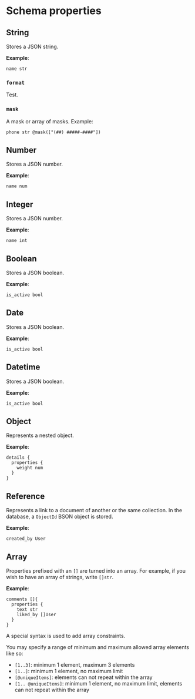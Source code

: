 # Schema properties

## String

Stores a JSON string.

**Example**:

```aeria-properties
name str
```

### `format`

Test.

### `mask`

A mask or array of masks. Example:

```aeria-properties
phone str @mask(["(##) #####-####"])
```


## Number

Stores a JSON number.

**Example**:

```aeria-properties
name num
```

## Integer

Stores a JSON number.

**Example**:

```aeria-properties
name int
```

## Boolean

Stores a JSON boolean.

**Example**:

```aeria-properties
is_active bool
```

## Date

Stores a JSON boolean.

**Example**:

```aeria-properties
is_active bool
```

## Datetime

Stores a JSON boolean.

**Example**:

```aeria-properties
is_active bool
```

## Object

Represents a nested object.

**Example**:

```aeria-properties
details {
  properties {
    weight num
  }
}
```

## Reference

Represents a link to a document of another or the same collection. In the database, a `ObjectId` BSON object is stored.

**Example**:

```aeria-properties
created_by User
```

## Array

Properties prefixed with an `[]` are turned into an array. For example, if you wish to have an array of strings, write `[]str`.

**Example**:

```aeria-properties
comments []{
  properties {
    text str
    liked_by []User
  }
}
```

A special syntax is used to add array constraints.

You may specify a range of minimum and maximum allowed array elements like so:

- `[1..3]`: minimum 1 element, maximum 3 elements
- `[1..]`: minimum 1 element, no maximum limit
- `[@uniqueItems]`: elements can not repeat within the array
- `[1.. @uniqueItems]`: minimum 1 element, no maximum limit, elements can not repeat within the array

<!-- ## `ObjectProperty` -->
<!---->
<!-- This type of property is used to create denormalized subschemas that will be validated on runtime. Unlike `RefProperty`, which is another way of storing data structures, it inserts the actual object instead of it's identifier, and doesn't require a collection. -->
<!---->
<!-- **Example:** -->
<!---->
<!-- ```aeria-properties [main.aeria] -->
<!-- error { -->
<!--   properties { -->
<!--     code str -->
<!--     message str -->
<!--   } -->
<!-- } -->
<!-- ``` -->
<!---->
<!-- ### `type` <Badge type="tip" text="'object'" /> -->
<!---->
<!-- Object properties are distinguished by the `type` property set to `'object'`. It can either specify a fixed data structure with `properties` or make a variable `Map<string, T>` with `additionalProperties`. -->
<!---->
<!-- ### `properties` <Badge type="tip" text="Record<string, Property>" /> -->
<!---->
<!---->
<!-- ## `StringProperty` -->
<!---->
<!-- **Example:** -->
<!---->
<!-- ```aeria-properties [main.aeria] -->
<!-- name str @maxLength(20) -->
<!-- ``` -->
<!---->
<!-- ### `type` <Badge type="tip" text="'string'" /> -->
<!---->
<!-- String properties are distinguished by the `type` property set to `'string'`. **Dates also use the same type**, but they are set apart by the `format` attribute. -->
<!---->
<!-- ### `minLength` <Badge type="tip" text="number?" /> -->
<!---->
<!-- This property sets a minimal string length. -->
<!---->
<!-- ### `maxLength` <Badge type="tip" text="number?" /> -->
<!---->
<!-- This property sets a maximal string length. -->
<!---->
<!-- ### `element` <Badge type="tip" text="string?" /> -->
<!---->
<!-- The element with which the input should be rendered. Whether `"input"` or `"textarea"`. -->
<!---->
<!-- ### `format` <Badge type="tip" text="PropertyFormat?" /> -->
<!---->
<!-- The following text is quoted directly from [json-schema.org](https://json-schema.org/understanding-json-schema/reference/string): "The format keyword allows for basic semantic identification of certain kinds of string values that are commonly used. For example, because JSON doesn't have a "DateTime" type, dates need to be encoded as strings. format allows the schema author to indicate that the string value should be interpreted as a date". -->
<!---->
<!-- ```typescript -->
<!-- type PropertyFormat =  -->
<!--   | 'date' -->
<!--   | 'date-time' -->
<!-- ``` -->
<!---->
<!-- ### `inputType` <Badge type="tip" text="PropertyInputType?" /> <Badge type="tip" text="frontend" /> -->
<!---->
<!-- When applicable, this property specifies a custom input type to be passed to the HTML `<input />` element. -->
<!---->
<!-- ```typescript -->
<!-- type PropertyInputType = -->
<!--   | 'text' -->
<!--   | 'email' -->
<!--   | 'password' -->
<!--   | 'search' -->
<!--   | 'time' -->
<!--   | 'month' -->
<!-- ``` -->
<!---->
<!-- ### `mask` <Badge type="tip" text="(string | readonly string[])?" /> -->
<!---->
<!-- This property specifies one or more masks to be applied to the input. -->
<!---->
<!-- ### `placeholder` <Badge type="tip" text="string?" />  -->
<!---->
<!-- The placeholder text rendered inside the input. -->
<!---->
<!---->
<!-- ## `NumberProperty` -->
<!---->
<!-- **Example:** -->
<!---->
<!-- ```aeria-properties [main.aeria] -->
<!-- rating num @minimum(5) @maximum(5) -->
<!-- ``` -->
<!---->
<!-- ### `type` <Badge type="tip" text="'number' | 'integer'" /> -->
<!---->
<!-- This property is used to represent JS-native numbers. It can also specify integers only, in which case runtime validators will be used. -->
<!---->
<!-- ### `minimum` <Badge type="tip" text="number?" /> -->
<!---->
<!-- This property ensures number will be greater than specified value, inclusively. -->
<!---->
<!-- ### `maximum` <Badge type="tip" text="number?" /> -->
<!---->
<!-- This property ensures number will be less than specified value, inclusively. -->
<!---->
<!-- ### `exclusiveMinimum` <Badge type="tip" text="number?" /> -->
<!---->
<!-- This property ensures number will be greater than specified value, exclusively. -->
<!---->
<!-- ### `exclusiveMaximum` <Badge type="tip" text="number?" /> -->
<!---->
<!-- This property ensures number will be less than specified value, exclusively. -->
<!---->
<!-- ### `placeholder` <Badge type="tip" text="string?" />  -->
<!---->
<!-- The placeholder text rendered inside the input. -->
<!---->
<!---->
<!-- ## `BooleanProperty` -->
<!---->
<!-- **Example:** -->
<!---->
<!-- ```aeria-properties [main.aeria] -->
<!-- active bool -->
<!-- ``` -->
<!---->
<!-- ### `type` <Badge type="tip" text="'boolean'" /> -->
<!---->
<!-- Boolean properties are distinguished by the `type` property set to `'boolean'` -->
<!---->
<!---->
<!-- ## `RefProperty` -->
<!---->
<!-- **Example:** -->
<!---->
<!-- ```aeria-properties [main.aeria] -->
<!-- company Company @indexes(["name", "headquarters"]) -->
<!-- ``` -->
<!---->
<!-- ### `$ref` <Badge type="tip" text="string" /> -->
<!---->
<!-- A string containing the name of the target collection as in `$id`. -->
<!---->
<!-- ### `indexes` <Badge type="tip" text="readonly string[]?" /> -->
<!---->
<!-- This property specifies indexes to be used when searching documents from the target collection in case default indexes are missing. -->
<!---->
<!-- ### `populate` <Badge type="tip" text="readonly string[]?" /> -->
<!---->
<!-- By default, Aeria populates only properties specified by `indexes`, but there are cases where you need to populate a property that isn't a index. You may pass those properties into `populate` array. -->
<!---->
<!-- ### `inline` <Badge type="tip" text="boolean?" /> -->
<!---->
<!-- This attribute determines the reference is always linked to the parent document, meaning it is updated when the parent document is updated, and deleted when parent document is deleted. Setting it to `true` will make Aeria UI embed the referenced document in forms instead of providing the default search panel. -->
<!---->
<!-- ### `constraints` <Badge type="tip" text="Condition<any>?" /> -->
<!---->
<!-- Sometimes reference properties need to have constraints to make them useful. Constraints are [conditions](/aeria/condition) applied when inserting documents from the referenced collection into the property. Constraints allow you to have  -->
<!---->
<!-- **Example:** -->
<!---->
<!-- ```typescript -->
<!-- { -->
<!--   herbivore_animals: { -->
<!--     $ref: 'animals', -->
<!--     constraints: { -->
<!--       operator: 'equal', -->
<!--       term1: 'herbivore', -->
<!--       term2: true, -->
<!--     } -->
<!--   } -->
<!-- } -->
<!-- ``` -->
<!---->
<!---->
<!-- ## `FileProperty` -->
<!---->
<!-- **Example:** -->
<!---->
<!-- ```aeria-properties [main.aeria] -->
<!-- picture File @accept(["image/*"]) -->
<!-- ``` -->
<!---->
<!-- ### `$ref` <Badge type="tip" text="'file'" /> -->
<!---->
<!-- File properties are ultimately reference properties that have `$ref` set to `'file'`. Aeria will be able to tell the property is a file in the runtime and the frontend should render a file component accordingly. -->
<!---->
<!-- ### `accept` <Badge type="tip" text="readonly string[]?" /> -->
<!---->
<!-- This read-only array of strings may contain accepted mime types. Wildcards such as `image/*` are accepted. -->
<!---->
<!---->
<!-- ## `EnumProperty` -->
<!---->
<!-- **Example:** -->
<!---->
<!-- ```aeria-properties [main.aeria] -->
<!-- status enum @options([ -->
<!--   "pending", -->
<!--   "paid", -->
<!--   "refused", -->
<!--   "chargeback" -->
<!-- ]) -->
<!-- ``` -->
<!---->
<!-- ### `enum` <Badge type="tip" text="readonly any[]" /> -->
<!---->
<!-- Enum properties specify an array of valid elements that will be validated upon insert. The elements of the enum must be of a scalar type. Passing objects will fail at runtime because references will be compared instead of actual value. -->
<!---->
<!-- ## `ArrayProperty` -->
<!---->
<!-- **Example:** -->
<!---->
<!-- ```aeria-properties [main.aeria] -->
<!-- items []{ -->
<!--   properties { -->
<!--     product Product -->
<!--     quantity int @minimum(1) -->
<!--   } -->
<!-- } -->
<!-- ``` -->
<!---->
<!-- ### `type` <Badge type="tip" text="'array'" /> -->
<!---->
<!-- Array properties are properties which type is set to `'array'`. Additionally, the `items` property is required to type the elements of the array. -->
<!---->
<!-- ### `items` <Badge type="tip" text="Property?" /> -->
<!---->
<!-- This property defines the schema of array elements. -->
<!---->
<!---->
<!-- ## `ConstProperty` -->
<!---->
<!-- **Example:** -->
<!---->
<!-- ```aeria-properties [main.aeria] -->
<!-- error const @value(true) -->
<!-- message str -->
<!-- ``` -->
<!---->
<!-- ### `const` <Badge type="tip" text="any" /> -->
<!---->
<!-- The literal value the property expects. -->
<!---->
<!---->
<!-- ## `GetterProperty` -->
<!---->
<!-- **Example:** -->
<!---->
<!-- ```typescript [description.ts] -->
<!-- { -->
<!--   full_name: { -->
<!--     getter: (doc: any) => { -->
<!--       return `${doc.first_name} ${doc.full_name}` -->
<!--     } -->
<!--   } -->
<!-- } -->
<!-- ``` -->
<!---->
<!-- ### `getter` <Badge type="tip" text="(doc: any) => any" /> -->
<!---->
<!-- The getter function. In TypeScript, the `doc` parameter must be explicitly annotated to `any`. -->
<!---->
<!---->
<!-- ## `PropertyBase` -->
<!---->
<!-- ### `default` <Badge type="tip" text="any?" /> -->
<!---->
<!-- If set to any value, the value of this property will be preferred over null or undefined on document creation. -->
<!---->
<!-- ### `description` <Badge type="tip" text="string?" /> -->
<!---->
<!-- If set to a string, the value of this property will be preferred when displaying the property name on form labels. Otherwise an internationalized version of the property name will be used. -->
<!---->
<!-- ### `readOnly` <Badge type="tip" text="boolean?" /> -->
<!---->
<!-- If true, will make the property unwritable on document creation and update. Trying to write on it won't return any error, the new value will just be ignored instead. -->
<!---->
<!-- ### `focus` <Badge type="tip" text="boolean?" /> -->
<!---->
<!-- Signals the input of this property should be focused as soon as a form is rendered. Each form may have only one property with this flag enabled. -->
<!---->
<!-- ### `hidden` <Badge type="tip" text="boolean?" /> -->
<!---->
<!-- If true, omits the value of this property from backend response. -->
<!---->
<!-- ::: warning WARNING -->
<!-- This attribute will take effect only if the document is returned from one of the collection functions (`get`, `getAll`, `insert`, etc). If you query the document(s) using the MongoDB interface directly then the property value will still be returned and you should omit it manually. -->
<!-- ::: -->
<!---->
<!-- ### `hint` <Badge type="tip" text="string?" /> -->
<!---->
<!-- If set to a string, this property will exhibit a small text underneat form inputs, regardless of the input type. -->
<!---->
<!-- ### `icon` <Badge type="tip" text="string?" />  -->
<!---->
<!-- This property assigns an icon from an icon library to the property. It will be shown inside inputs and wherever applicable. -->
<!---->
<!-- ### `noForm` <Badge type="tip" text="boolean?" /> -->
<!---->
<!-- If set to true will prevent the input of this property from being displayed on forms. -->
<!---->
<!-- ::: warning WARNING -->
<!-- Like the Description `form` property, this flag won't make the property read-only. If aside from hiding the property in forms you want to ensure it won't be changed by crafted requests, you should use the Description `writable` property in an exclusive manner. -->
<!-- ::: -->
<!---->
<!-- ### `noLabel` <Badge type="tip" text="boolean?" />  -->
<!---->
<!-- If set to true will prevent a label containing the property name or description from being displayed on forms. -->
<!---->
<!-- ### `translate` <Badge type="tip" text="boolean?" />  -->
<!---->
<!-- This property defines whether or not the value of the input should be internationalized when displayed. Defaults to false. -->
<!---->

